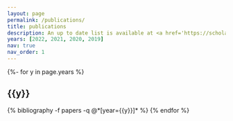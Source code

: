 ```yaml
---
layout: page
permalink: /publications/
title: publications
description: An up to date list is available at <a href='https://scholar.google.co.id/citations?hl=en&user=LRNOs_AAAAAJ&view_op=list_works&sortby=pubdate'>Google Scholar</a>.
years: [2022, 2021, 2020, 2019]
nav: true
nav_order: 1
---
```

<!-- _pages/publications.md -->
<div class="publications">

{%- for y in page.years %}
  <h2 class="year">{{y}}</h2>
  {% bibliography -f papers -q @*[year={{y}}]* %}
{% endfor %}

</div>
